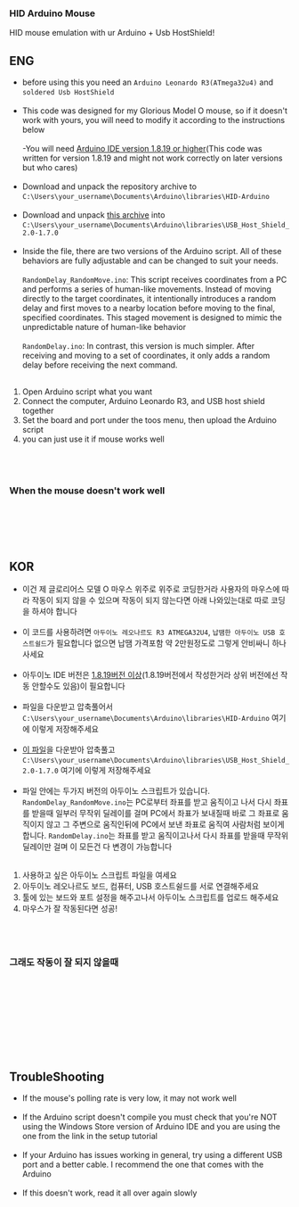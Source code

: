 ### HID Arduino Mouse

HID mouse emulation with ur Arduino + Usb HostShield!

## ENG
- before using this you need an `Arduino Leonardo R3(ATmega32u4)` and `soldered Usb HostShield`
<br></br>
- This code was designed for my Glorious Model O mouse, so if it doesn't work with yours, you will need to modify it according to the instructions below
<br></br>
-You will need [Arduino IDE version 1.8.19 or higher](https://www.arduino.cc/en/software)(This code was written for version 1.8.19 and might not work correctly on later versions but who cares)
<br></br>
- Download and unpack the repository archive to `C:\Users\your_username\Documents\Arduino\libraries\HID-Arduino`
<br></br>
- Download and unpack [this archive](https://github.com/felis/USB_Host_Shield_2.0/releases/tag/1.7.0) into `C:\Users\your_username\Documents\Arduino\libraries\USB_Host_Shield_2.0-1.7.0`
<br></br>
- Inside the file, there are two versions of the Arduino script. All of these behaviors are fully adjustable and can be changed to suit your needs.
<br></br>
`RandomDelay_RandomMove.ino`: This script receives coordinates from a PC and performs a series of human-like movements. Instead of moving directly to the target coordinates,
it intentionally introduces a random delay and first moves to a nearby location before moving to the final, specified coordinates. This staged movement is designed to mimic the unpredictable nature of human-like behavior
<br></br>
`RandomDelay.ino`: In contrast, this version is much simpler. After receiving and moving to a set of coordinates, it only adds a random delay before receiving the next command.
<br></br>
1. Open Arduino script what you want
2. Connect the computer, Arduino Leonardo R3, and USB host shield together
3. Set the board and port under the toos menu, then upload the Arduino script
4. you can just use it if mouse works well
<br></br>
<br></br>
### When the mouse doesn't work well
<br></br>
<br></br>

## KOR
- 이건 제 글로리어스 모델 O 마우스 위주로 위주로 코딩한거라 사용자의 마우스에 따라 작동이 되지 않을 수 있으며 작동이 되지 않는다면 아래 나와있는대로 따로 코딩을 하셔야 합니다
<br></br>
- 이 코드를 사용하려면 `아두이노 레오나르도 R3 ATMEGA32U4`, `납땜한 아두이노 USB 호스트쉴드`가 필요합니다 없으면 납땜 가격포함 약 2만원정도로 그렇게 안비싸니 하나 사세요
<br></br>
- 아두이노 IDE 버전은 [1.8.19버전 이상](https://www.arduino.cc/en/software)(1.8.19버전에서 작성한거라 상위 버전에선 작동 안할수도 있음)이 필요합니다
  <br></br>
- 파일을 다운받고 압축풀어서 `C:\Users\your_username\Documents\Arduino\libraries\HID-Arduino` 여기에 이렇게 저장해주세요
<br></br>
- [이 파일](https://github.com/felis/USB_Host_Shield_2.0/releases/tag/1.7.0)을 다운받아 압축풀고 `C:\Users\your_username\Documents\Arduino\libraries\USB_Host_Shield_2.0-1.7.0` 여기에 이렇게 저장해주세요
<br></br>
- 파일 안에는 두가지 버전의 아두이노 스크립트가 있습니다. `RandomDelay_RandomMove.ino`는 PC로부터 좌표를 받고 움직이고 나서 다시 좌표를 받을때 일부러 무작위 딜레이를 걸며 PC에서 좌표가 보내질때 바로 그 좌표로 움직이지 않고
그 주변으로 움직인뒤에 PC에서 보낸 좌표로 움직여 사람처럼 보이게 합니다. `RandomDelay.ino`는 좌표를 받고 움직이고나서 다시 좌표를 받을때 무작위 딜레이만 걸며 이 모든건 다 변경이 가능합니다 
<br></br>
1. 사용하고 싶은 아두이노 스크립트 파일을 여세요
2. 아두이노 레오나르도 보드, 컴퓨터, USB 호스트쉴드를 서로 연결해주세요
3. 툴에 있는 보드와 포트 설정을 해주고나서 아두이노 스크립트를 업로드 해주세요
4. 마우스가 잘 작동된다면 성공!
<br></br>
<br></br>
### 그래도 작동이 잘 되지 않을때
<br></br>
<br></br>
<br></br>
<br></br>



## TroubleShooting
- If the mouse's polling rate is very low, it may not work well
<br></br>
- If the Arduino script doesn't compile you must check that you're NOT using the Windows Store version of Arduino IDE and you are using the one from the link in the setup tutorial
<br></br>
- If your Arduino has issues working in general, try using a different USB port and a better cable. I recommend the one that comes with the Arduino
<br></br>
- If this doesn't work, read it all over again slowly
<br></br>
<br></br>
<br></br>

